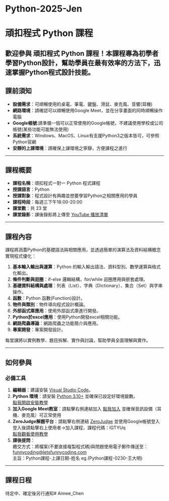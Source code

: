 # Python-2025-Jen
# 頑扣程式 Python 課程

歡迎參與 **頑扣程式 Python 課程**！本課程專為初學者學習Python設計，幫助學員在最有效率的方法下，迅速掌握Python程式設計技能。
---
## 課前須知

- **設備需求**：可順暢使用的桌電、筆電、鍵盤、滑鼠、麥克風、音響(耳機)
- **網路環境**：請確認可以順暢使用Google Meet，並在分享畫面的同時順暢操作電腦
- **Google帳號**:請準備一個可以正常使用的Google帳號，不建議使用學校或公司帳號(某些功能可能無法使用)
- **系統需求**：Windows、MacOS、Linux有支援Python3之版本皆可，可參照Python官網
- **安靜的上課環境**：請確保上課環境之寧靜，方便課程之進行
---

## 課程概要

- **課程名稱**：頑扣程式一對一 Python 程式課程  
- **授課語言**：Python  
- **授課對象**：程式設計有興趣並想要學習Python之相關應用的學員  
- **課程時段**：每週三下午18:00-20:00
- **課堂數**：共 23 堂  
- **課堂錄影**：課後錄影將上傳至 [YouTube 播放清單]()  

---

## 課程內容

課程將涵蓋Python的基礎語法與相關應用，並透過簡單的演算法及資料結構概念實現程式優化：  
1. **基本輸入輸出與運算**：Python 的輸入輸出語法、資料型別、數學運算與格式化輸出。  
2. **條件判斷與迴圈**：if-else 邏輯結構，for/while 迴圈應用與嵌套處理。  
3. **基礎資料結構與處理**：列表（List）、字典（Dictionary）、集合（Set）與字串操作。  
4. **函數**：Python 函數(Function)設計。  
5. **物件與類別**：物件導向程式設計概論。  
6. **外部函式庫應用**：使用外部函式庫進行開發。  
7. **Python於excel應用**：使用Python開發excel相關功能。  
8. **網路爬蟲導論**：網路爬蟲之功能簡介與應用。  
9. **專案開發**：專案開發設計。    

每堂課將以實例教學、題目拆解、實作與討論，幫助學員全面理解與實作。

---

## 如何參與

### 必備工具  
1. **編輯器**：建議安裝 [Visual Studio Code](https://code.visualstudio.com/)。  
2. **Python 環境**：請安裝 [Python 3.10+](https://www.python.org/downloads/) 並確保已設定好環境變數。  
[點我開啟安裝教學](https://github.com/EdwardChang0207/Python-2025-Mar/blob/main/上課講義/基礎程式語法/Lesson0/Lesson%200%20環境設置、課程介紹%20a37fc2868de24f0e8b71ecc97bdf4050.md)
3. **加入Google Meet教室**：請點擊右側連結加入 [點我加入]() 並確保音訊設備（耳機、麥克風）可正常使用
4. **ZeroJudge解題平台**：請點擊右側連結 [ZeroJudge](https://zerojudge.tw) 並使用Google帳號登入  
登入後請點擊右上使用者->加入課程，課程代碼：lGTYUq  
[點我觀看使用教學](https://youtu.be/ID5brYr5fvQ)
5. **課後提問**：  
繳交方式：將檔案(不要直接複製程式碼)與問題使用電子郵件傳送至：funnycoding@letsfunnycoding.com  
主旨：Python課程-上課日期-姓名 eg.(Python課程-0230-王大明)
---

## 課程日程
待定中、確定後另行通知# Aimee_Chen
